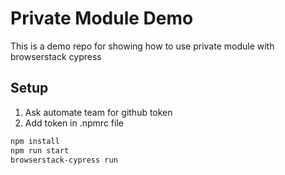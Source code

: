 # Private Module Demo

This is a demo repo for showing how to use private module with browserstack cypress

## Setup

1. Ask automate team for github token
2. Add token in .npmrc file

```bash
npm install
npm run start
browserstack-cypress run
```
